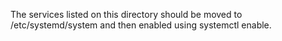 The services listed on this directory should be moved to /etc/systemd/system and then
enabled using systemctl enable.
